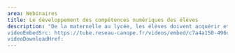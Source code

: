 ```yaml
---
area: Webinaires
title: Le développement des compétences numériques des élèves
description: "De la maternelle au lycée, les élèves doivent acquérir et maîtriser des compétences numériques. Les enjeux et défis à relever concernent aussi les compétences numériques des enseignants. Faut-il distinguer compétences numériques pour la vie de l’élève et compétences numériques pour ses apprentissages scolaires ? Quelles pistes pour un suivi progressif sur toute la scolarité de l’élève ? Quelles pratiques pour susciter et faciliter le travail en équipe des enseignants ? Éclairages et pistes de réflexion ! Avec Bruno Devauchelle, professeur associé et chercheur honoraire en sciences de l'éducation, Arnaud Corrèze, professeur d'histoire-géographie, et Pascal Burgain, conseiller pédagogique départemental en charge du numérique.
videoEmbedSrc: https://tube.reseau-canope.fr/videos/embed/c7a4a150-496c-4814-9e6d-d53dae57d751
videoDownloadHref:
---
```

